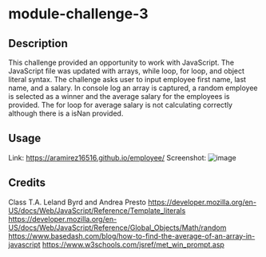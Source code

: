 # module-challenge-3

## Description
This challenge provided an opportunity to work with JavaScript. The JavaScript file was updated with arrays, while loop, for loop, and object literal syntax. The challenge asks user to input employee first name, last name, and a salary. In console log an array is captured, a random employee is selected as a winner and the average salary for the employees is provided. The for loop for average salary is not calculating correctly although there is a isNan provided. 

## Usage
Link: https://aramirez16516.github.io/employee/
Screenshot: 
![image](https://github.com/aramirez16516/employee/assets/158990548/3e2adb2b-8c49-4da5-93fa-9d6ad680b9d2)





## Credits
Class T.A. Leland Byrd and Andrea Presto
https://developer.mozilla.org/en-US/docs/Web/JavaScript/Reference/Template_literals
https://developer.mozilla.org/en-US/docs/Web/JavaScript/Reference/Global_Objects/Math/random
https://www.basedash.com/blog/how-to-find-the-average-of-an-array-in-javascript
https://www.w3schools.com/jsref/met_win_prompt.asp

